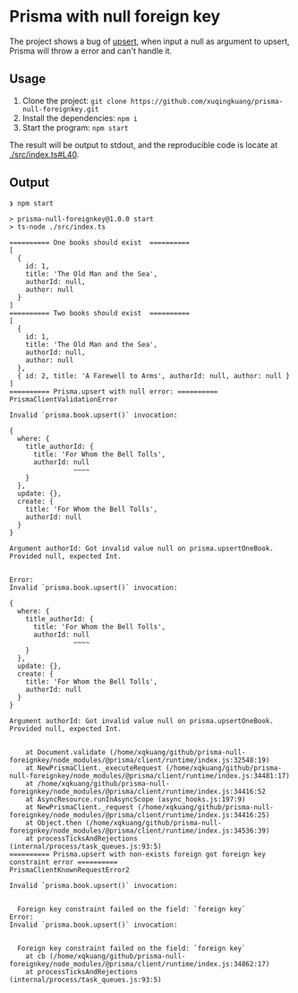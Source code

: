 # Prisma with null foreign key

The project shows a bug of [upsert](https://www.prisma.io/docs/reference/api-reference/prisma-client-reference/#upsert),  when input a null as argument to upsert, Prisma will throw a error and can't handle it.

## Usage

1. Clone the project: `git clone https://github.com/xuqingkuang/prisma-null-foreignkey.git`
2. Install the dependencies: `npm i`
3. Start the program: `npm start`

The result will be output to stdout, and the reproducible code is locate at [./src/index.ts#L40](./src/index.ts#L44).

## Output

```
❯ npm start

> prisma-null-foreignkey@1.0.0 start
> ts-node ./src/index.ts

========== One books should exist  ==========
[
  {
    id: 1,
    title: 'The Old Man and the Sea',
    authorId: null,
    author: null
  }
]
========== Two books should exist  ==========
[
  {
    id: 1,
    title: 'The Old Man and the Sea',
    authorId: null,
    author: null
  },
  { id: 2, title: 'A Farewell to Arms', authorId: null, author: null }
]
========== Prisma.upsert with null error: ==========
PrismaClientValidationError

Invalid `prisma.book.upsert()` invocation:

{
  where: {
    title_authorId: {
      title: 'For Whom the Bell Tolls',
      authorId: null
                ~~~~
    }
  },
  update: {},
  create: {
    title: 'For Whom the Bell Tolls',
    authorId: null
  }
}

Argument authorId: Got invalid value null on prisma.upsertOneBook. Provided null, expected Int.


Error: 
Invalid `prisma.book.upsert()` invocation:

{
  where: {
    title_authorId: {
      title: 'For Whom the Bell Tolls',
      authorId: null
                ~~~~
    }
  },
  update: {},
  create: {
    title: 'For Whom the Bell Tolls',
    authorId: null
  }
}

Argument authorId: Got invalid value null on prisma.upsertOneBook. Provided null, expected Int.


    at Document.validate (/home/xqkuang/github/prisma-null-foreignkey/node_modules/@prisma/client/runtime/index.js:32548:19)
    at NewPrismaClient._executeRequest (/home/xqkuang/github/prisma-null-foreignkey/node_modules/@prisma/client/runtime/index.js:34481:17)
    at /home/xqkuang/github/prisma-null-foreignkey/node_modules/@prisma/client/runtime/index.js:34416:52
    at AsyncResource.runInAsyncScope (async_hooks.js:197:9)
    at NewPrismaClient._request (/home/xqkuang/github/prisma-null-foreignkey/node_modules/@prisma/client/runtime/index.js:34416:25)
    at Object.then (/home/xqkuang/github/prisma-null-foreignkey/node_modules/@prisma/client/runtime/index.js:34536:39)
    at processTicksAndRejections (internal/process/task_queues.js:93:5)
========== Prisma.upsert with non-exists foreign got foreign key constraint error ==========
PrismaClientKnownRequestError2

Invalid `prisma.book.upsert()` invocation:


  Foreign key constraint failed on the field: `foreign key`
Error: 
Invalid `prisma.book.upsert()` invocation:


  Foreign key constraint failed on the field: `foreign key`
    at cb (/home/xqkuang/github/prisma-null-foreignkey/node_modules/@prisma/client/runtime/index.js:34862:17)
    at processTicksAndRejections (internal/process/task_queues.js:93:5)
```